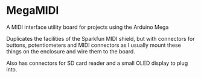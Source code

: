 # MegaMIDI
A MIDI interface utility board for projects using the Arduino Mega

Duplicates the facilities of the Sparkfun MIDI shield, but with connectors for buttons, potentiometers and MIDI connectors 
as I usually mount these things on the enclosure and wire them to the board.

Also has connectors for SD card reader and a small OLED display to plug into.
